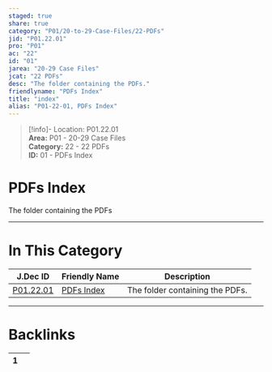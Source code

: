 ```yaml
---  
staged: true  
share: true  
category: "P01/20-to-29-Case-Files/22-PDFs"  
jid: "P01.22.01"  
pro: "P01"  
ac: "22"  
id: "01"  
jarea: "20-29 Case Files"  
jcat: "22 PDFs"  
desc: "The folder containing the PDFs."  
friendlyname: "PDFs Index"  
title: "index"  
alias: "P01-22-01, PDFs Index"  
---  
```

>[!info]- Location: P01.22.01  
>**Area:** P01 - 20-29 Case Files  
>**Category:** 22 - 22 PDFs  
>**ID:** 01 - PDFs Index  
  
# PDFs Index  
  
The folder containing the PDFs  
   
  
  
---  
# In This Category  
  
| J.Dec ID                                                               | Friendly Name                                                           | Description                     |  
| ---------------------------------------------------------------------- | ----------------------------------------------------------------------- | ------------------------------- |  
| [P01.22.01](index.md#) | [PDFs Index](index.md#) | The folder containing the PDFs. |  
  
  
---  
# Backlinks  
<div><table class="dataview table-view-table"><thead class="table-view-thead"><tr class="table-view-tr-header"><th class="table-view-th"><span></span><span class="dataview small-text">1</span></th><th class="table-view-th"><span></span></th></tr></thead><tbody class="table-view-tbody"></tbody></table></div>